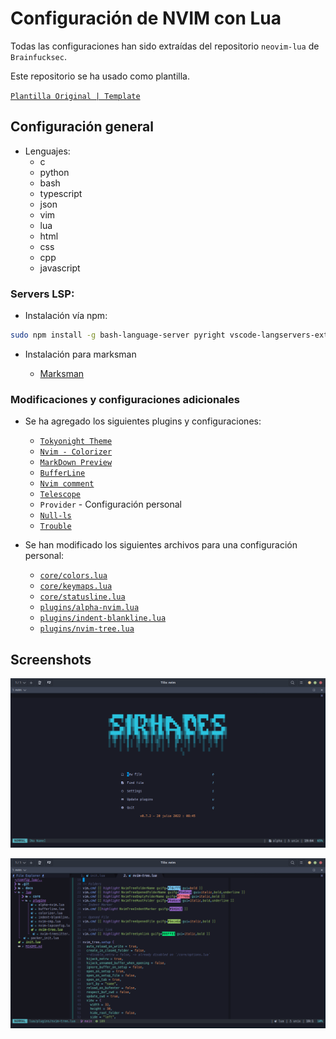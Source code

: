 # Configuración de NVIM con Lua

Todas las configuraciones han sido extraídas del repositorio `neovim-lua` de `Brainfucksec`.

Este repositorio se ha usado como plantilla.

[`Plantilla Original | Template`](https://github.com/brainfucksec/neovim-lua)

## Configuración general

- Lenguajes:
  - c
  - python
  - bash
  - typescript
  - json
  - vim
  - lua
  - html
  - css
  - cpp
  - javascript

### Servers LSP:

- Instalación vía npm:

```bash
sudo npm install -g bash-language-server pyright vscode-langservers-extracted typescript typescript-language-server neovim dockerfile-language-server-nodejs vscode-langservers-extracted sql-language-server prettier eslint_d @tailwindcss/language-server
```

- Instalación para marksman

  - [Marksman](https://github.com/artempyanykh/marksman#how-to-install)

### Modificaciones y configuraciones adicionales

- Se ha agregado los siguientes plugins y configuraciones:

  - [`Tokyonight Theme`](https://github.com/folke/tokyonight.nvim)
  - [`Nvim - Colorizer`](https://github.com/norcalli/nvim-colorizer.lua)
  - [`MarkDown Preview`](https://github.com/iamcco/markdown-preview.nvim)
  - [`BufferLine`](https://github.com/akinsho/bufferline.nvim)
  - [`Nvim comment`](https://github.com/terrortylor/nvim-comment)
  - [`Telescope`](https://github.com/nvim-telescope/telescope.nvim)
  - `Provider` - Configuración personal
  - [`Null-ls`](https://github.com/jose-elias-alvarez/null-ls.nvim)
  - [`Trouble`](https://github.com/folke/trouble.nvim)

- Se han modificado los siguientes archivos para una configuración personal:

  - [`core/colors.lua`](core/colors.lua)
  - [`core/keymaps.lua`](core/keymaps.lua)
  - [`core/statusline.lua`](core/statusline.lua)
  - [`plugins/alpha-nvim.lua`](plugins/alpha-nvim.lua)
  - [`plugins/indent-blankline.lua`](plugins/indent-blankline.lua)
  - [`plugins/nvim-tree.lua`](plugins/nvim-tree.lua)

## Screenshots

![Screenshot](docs/1.png)

![Screenshot](docs/2.png)
